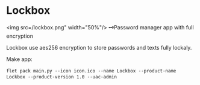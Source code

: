 # Lockbox
<img src=/lockbox.png" width="50%"/>
🗝️Password manager app with full encryption

Lockbox use aes256 encryption to store passwords and texts fully lockaly.

Make app:
```
flet pack main.py --icon icon.ico --name Lockbox --product-name Lockbox --product-version 1.0 --uac-admin
```
